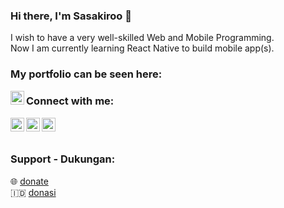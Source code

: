 ### Hi there, I'm Sasakiroo 👋

I wish to have a very well-skilled Web and Mobile Programming.
<br>
Now I am currently learning React Native to build mobile app(s).

### My portfolio can be seen here: <br>
[<img align="left" alt="sasakiroo | Website" width="22px" src="https://cdn.jsdelivr.net/npm/boxicons@2.1.2/svg/regular/bx-globe.svg" />][Website]


### Connect with me:

[<img align="left" alt="sasakiroo | Instagram" width="22px" src="https://cdn.jsdelivr.net/npm/simple-icons@v3/icons/instagram.svg" />][instagram]
[<img align="left" alt="sasakiroo | Youtube" width="22px" src="https://cdn.jsdelivr.net/npm/simple-icons@v3/icons/youtube.svg" />][youtube]
[<img align="left" alt="sasakiroo | Tiktok" width="22px" src="https://cdn.jsdelivr.net/npm/simple-icons@v3/icons/tiktok.svg" />][tiktok]


<br> <br>

### Support - Dukungan:

🌐  [donate]
<br>
🇮🇩  [donasi]



[donasi]: https://saweria.co/sasakiroo
[donate]: https://paypal.me/sasakiroo
[youtube]: https://www.youtube.com/channel/UCze-cYXPTvZtiKSaJ0BR5Yg
[instagram]: https://instagram.com/sasakiroo___
[tiktok]: tiktok.com/@boringcodes
[Website]: https://sasakiroo.tech
